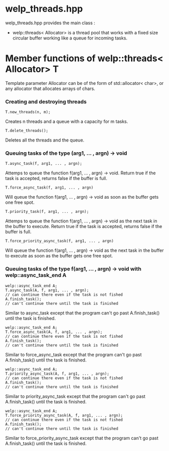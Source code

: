 # welp_threads.hpp

welp_threads.hpp provides the main class :

- welp::threads< Allocator> is a thread pool that works with a fixed size circular buffer working like a queue for incoming tasks.

# Member functions of welp::threads< Allocator> T

Template parameter Allocator can be of the form of std::allocator< char>, or any allocator that allocates arrays of chars.

### Creating and destroying threads

	T.new_threads(n, m); 

Creates n threads and a queue with a capacity for m tasks.

	T.delete_threads(); 

Deletes all the threads and the queue.

### Queuing tasks of the type (arg1, ... , argn) -> void

	T.async_task(f, arg1, ... , argn); 

Attemps to queue the function f(arg1, ... , argn) -> void. Return true if the task is accepted, returns false if the buffer is full.

	T.force_async_task(f, arg1, ... , argn) 

Will queue the function f(arg1, ... , argn) -> void as soon as the buffer gets one free spot.

	T.priority_task(f, arg1, ... , argn); 

Attemps to queue the function f(arg1, ... , argn) -> void as the next task in the buffer to execute. Return true if the task is accepted, returns false if the buffer is full.

	T.force_priority_async_task(f, arg1, ... , argn) 

Will queue the function f(arg1, ... , argn) -> void as the next task in the buffer to execute as soon as the buffer gets one free spot.

### Queuing tasks of the type f(arg1, ... , argn) -> void with welp::async_task_end A

	welp::async_task_end A;
	T.async_task(A, f, arg1, ... , argn);
	// can continue there even if the task is not fished
	A.finish_task();
	// can't continue there until the task is finished

Similar to async_task except that the program can't go past A.finish_task() until the task is finished.

	welp::async_task_end A;
	T.force_async_task(A, f, arg1, ... , argn);
	// can continue there even if the task is not fished
	A.finish_task();
	// can't continue there until the task is finished

Similar to force_async_task except that the program can't go past A.finish_task() until the task is finished.

	welp::async_task_end A;
	T.priority_async_task(A, f, arg1, ... , argn);
	// can continue there even if the task is not fished
	A.finish_task();
	// can't continue there until the task is finished

Similar to priority_async_task except that the program can't go past A.finish_task() until the task is finished.

	welp::async_task_end A;
	T.force_priority_async_task(A, f, arg1, ... , argn);
	// can continue there even if the task is not fished
	A.finish_task();
	// can't continue there until the task is finished

Similar to force_priority_async_task except that the program can't go past A.finish_task() until the task is finished.
